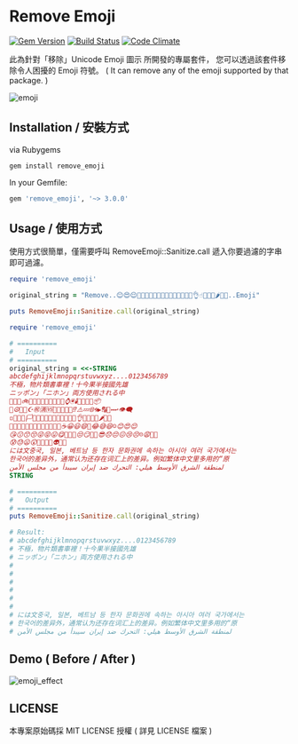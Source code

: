 Remove Emoji
=================================================

[![Gem Version](https://badge.fury.io/rb/remove_emoji.svg)](https://badge.fury.io/rb/remove_emoji)
[![Build Status](https://travis-ci.org/guanting112/remove_emoji.svg?branch=master)](https://travis-ci.org/guanting112/remove_emoji)
[![Code Climate](https://codeclimate.com/github/guanting112/remove_emoji/badges/gpa.svg)](https://codeclimate.com/github/guanting112/remove_emoji)

此為針對「移除」Unicode Emoji 圖示 所開發的專屬套件，
您可以透過該套件移除令人困擾的 Emoji 符號。
( It can remove any of the emoji supported by that package. )

![emoji](https://i.imgur.com/yA6WYmS.jpg)


Installation / 安裝方式
--------

via Rubygems

```shell
gem install remove_emoji
```

In your Gemfile:

```ruby
gem 'remove_emoji', '~> 3.0.0'
```

Usage / 使用方式
--------

使用方式很簡單，僅需要呼叫 RemoveEmoji::Sanitize.call 遞入你要過濾的字串即可過濾。

```ruby
require 'remove_emoji'

original_string = "Remove..😊😍😌🤕👿👹👧👧🏻👧🏼👧🏽🤜🏼👍🏽👌☝🏼🥝🥦🌶🌽🍎..Emoji"

puts RemoveEmoji::Sanitize.call(original_string)
```

```ruby
require 'remove_emoji'

# ==========
#   Input
# ==========
original_string = <<-STRING
abcdefghijklmnopqrstuvwxyz....0123456789
不極，物片類書車裡！十今果半接國先雄
ニッポン」「ニホン」両方使用される中
🚗🚓🚨🚲🚡🚅🛶💺🚏🏦🕋🏦📱⌚️🖲🕯🔮🎎🎐💌📦
📌☮️💟🔯☪️㊗️🈵🆚💯❕🔞🚷🔰⁉️⚠️💤🌐🌀▶️🔠🔣↔️↩️👁‍🗨
◽️🔲🇵🇦🏳️🏳️‍🌈🇹🇲🇹🇷🤛🤜🏼👍🏽👌☝🏼🥝🥦🌶🌽🍎
🍲🍔🥞🍝🍔🍗🌮🍯🥠🥢🍴🥄🥂☕️😀😃😄🤣😂😅😆☺️😊😍😌
😘😗😙😚😜😝😛😋🤨🧐🤓😒😏🤩🤩😎😞😔😖😢😣☹️😩🙁🤯
😰😓😦😲🤒🤕👿👹👽✊🏼
には文중국, 일본, 베트남 등 한자 문화권에 속하는 아시아 여러 국가에서는 
한국어的差异外，通常认为还存在词汇上的差异。例如繁体中文里多用的“原
لمنطقة الشرق الأوسط هيلي: التحرك ضد إيران سيبدأ من مجلس الأمن
STRING

# ==========
#   Output
# ==========
puts RemoveEmoji::Sanitize.call(original_string)

# Result:
# abcdefghijklmnopqrstuvwxyz....0123456789
# 不極，物片類書車裡！十今果半接國先雄
# ニッポン」「ニホン」両方使用される中
# 
# 
# 
# 
# 
# 
# には文중국, 일본, 베트남 등 한자 문화권에 속하는 아시아 여러 국가에서는
# 한국어的差异外，通常认为还存在词汇上的差异。例如繁体中文里多用的“原
# لمنطقة الشرق الأوسط هيلي: التحرك ضد إيران سيبدأ من مجلس الأمن

```

Demo ( Before / After )
------

![emoji_effect](https://i.imgur.com/OzcQYWL.jpg)

LICENSE
--------

本專案原始碼採 MIT LICENSE 授權 ( 詳見 LICENSE 檔案 )
